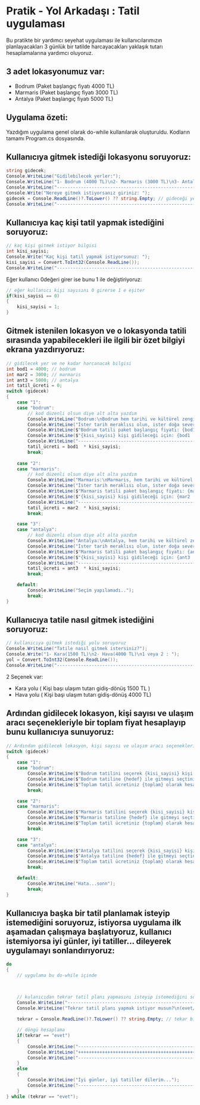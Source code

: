 # Pratik - Yol Arkadaşı : Tatil uygulaması
Bu pratikte bir yardımcı seyehat uygulaması ile kullanıcılarımızın planlayacakları 3 günlük bir tatilde harcayacakları yaklaşık tutarı hesaplamalarına yardımcı oluyoruz.

## 3 adet lokasyonumuz var:

- Bodrum (Paket başlangıç fiyatı 4000 TL)
- Marmaris (Paket başlangıç fiyatı 3000 TL)
- Antalya (Paket başlangıç fiyatı 5000 TL)
## Uygulama özeti:
Yazdığım uygulama genel olarak do-while kullanılarak oluşturuldu. Kodların tamamı Program.cs dosyasında.

## Kullanıcıya gitmek istediği lokasyonu soruyoruz:
```C#
string gidecek;
Console.WriteLine("Gidilebilecek yerler:");
Console.WriteLine("1- Bodrum (4000 TL)\n2- Marmaris (3000 TL)\n3- Antalya(5000 TL)");
Console.WriteLine("------------------------------------------------------");
Console.Write("Nereye gitmek istiyorsanız giriniz: ");
gidecek = Console.ReadLine()?.ToLower() ?? string.Empty; // gideceği yeri alıyoruz
Console.WriteLine("------------------------------------------------------");
```

## Kullanıcıya kaç kişi tatil yapmak istediğini soruyoruz:
```C#
// kaç kişi gitmek istiyor bilgisi
int kisi_sayisi;
Console.Write("Kaç kişi tatil yapmak istiyorsunuz: ");
kisi_sayisi = Convert.ToInt32(Console.ReadLine());
Console.WriteLine("------------------------------------------------------");
```

Eğer kullanıcı 0değeri girer ise bunu 1 ile değiştiriyoruz:
```C#
// eğer kullanıcı kişi sayısını 0 girerse 1 e eşiter
if(kisi_sayisi == 0)
{
    kisi_sayisi = 1;
}
```
## Gitmek istenilen lokasyon ve o lokasyonda tatili sırasında yapabilecekleri ile ilgili bir özet bilgiyi ekrana yazdırıyoruz:
```C#
// gidilecek yer ve ne kadar harcanacak bilgisi
int bod1 = 4000; // bodrum
int mar2 = 3000; // marmaris
int ant3 = 5000; // antalya
int tatil_ücreti = 0;
switch (gidecek)
{
    case "1":
    case "bodrum":
        // kod düzenli olsun diye alt alta yazdım
        Console.WriteLine("Bodrum:\nBodrum hem tarihi ve kültürel zenginlikleriyle hem de doğal güzellikleriyle unutulmaz bir tatil deneyimi sunar.");
        Console.WriteLine("İster tarih meraklısı olun, ister doğa sever, isterse gece hayatının tutkunu; Bodrum'da herkes için bir şeyler bulunur.");
        Console.WriteLine($"Bodrum tatili paket başlangıç fiyatı: {bod1}TL");
        Console.WriteLine($"{kisi_sayisi} kişi gidileceği için: {bod1  * kisi_sayisi}TL"); // kaç kişi gidilecek ücret hesabı
        Console.WriteLine("------------------------------------------------------");
        tatil_ücreti = bod1  * kisi_sayisi;
        break;
    
    case "2":
    case "marmaris":
        // kod düzenli olsun diye alt alta yazdım
        Console.WriteLine("Marmaris:\nMarmaris, hem tarihi ve kültürel zenginlikleriyle hem de doğal güzellikleriyle unutulmaz bir tatil deneyimi sunar.");
        Console.WriteLine("İster tarih meraklısı olun, ister doğa sever, isterse gece hayatının tutkunu; Marmaris'de herkes için bir şeyler bulunur.");
        Console.WriteLine($"Marmaris tatili paket başlangıç fiyatı: {mar2}");
        Console.WriteLine($"{kisi_sayisi} kişi gidileceği için: {mar2  * kisi_sayisi}TL"); // kaç kişi gidilecek ücret hesabı
        Console.WriteLine("------------------------------------------------------");
        tatil_ücreti = mar2  * kisi_sayisi;
        break;

    case "3":
    case "antalya":
        // kod düzenli olsun diye alt alta yazdım
        Console.WriteLine("Antalya:\nAntalya, hem tarihi ve kültürel zenginlikleriyle hem de doğal güzellikleriyle unutulmaz bir tatil deneyimi sunar.");
        Console.WriteLine("İster tarih meraklısı olun, ister doğa sever, isterse gece hayatının tutkunu; Antalya'da herkes için bir şeyler bulunur.");
        Console.WriteLine($"Marmaris tatili paket başlangıç fiyatı: {ant3}");
        Console.WriteLine($"{kisi_sayisi} kişi gidileceği için: {ant3  * kisi_sayisi}TL"); // kaç kişi gidilecek ücret hesabı
        Console.WriteLine("------------------------------------------------------");
        tatil_ücreti = ant3  * kisi_sayisi;
        break;

    default:
        Console.WriteLine("Seçim yapılamadı..");
        break;
}
```
## Kullanıcıya tatile nasıl gitmek istediğini soruyoruz:
```C#
// kullanıcıya gitmek istediği yolu soruyoruz
Console.WriteLine("Tatile nasıl gitmek istersiniz?");
Console.Write("1- Kara(1500 TL)\n2- Hava(4000 TL)\n1 veya 2 : ");
yol = Convert.ToInt32(Console.ReadLine());
Console.WriteLine("------------------------------------------------------");
```
2 Seçenek var:

- Kara yolu ( Kişi başı ulaşım tutarı gidiş-dönüş 1500 TL )
- Hava yolu ( Kişi başı ulaşım tutarı gidiş-dönüş 4000 TL)

## Ardından gidilecek lokasyon, kişi sayısı ve ulaşım aracı seçenekleriyle bir toplam fiyat hesaplayıp bunu kullanıcıya sunuyoruz:
```C#
// Ardından gidilecek lokasyon, kişi sayısı ve ulaşım aracı seçenekleriyle bir toplam fiyat hesaplayıp bunu kullanıcıya sunalım
switch (gidecek)
{
    case "1":
    case "bodrum":
        Console.WriteLine($"Bodrum tatilini seçerek {kisi_sayisi} kişi planladınız.");
        Console.WriteLine($"Bodrum tatiline {hedef} ile gitmeyi seçtiniz.");
        Console.WriteLine($"Toplam tatil ücretiniz {toplam} olarak hesaplandı....\nİyi Tatiller dileriz...");
        break;

    case "2":
    case "marmaris":
        Console.WriteLine($"Marmaris tatilini seçerek {kisi_sayisi} kişi planladınız.");
        Console.WriteLine($"Marmaris tatiline {hedef} ile gitmeyi seçtiniz.");
        Console.WriteLine($"Toplam tatil ücretiniz {toplam} olarak hesaplandı....\nİyi Tatiller dileriz...");
        break;

    case "3":
    case "antalya":
        Console.WriteLine($"Antalya tatilini seçerek {kisi_sayisi} kişi planladınız.");
        Console.WriteLine($"Antalya tatiline {hedef} ile gitmeyi seçtiniz.");
        Console.WriteLine($"Toplam tatil ücretiniz {toplam} olarak hesaplandı....\nİyi Tatiller dileriz...");
        break;

    default:
        Console.WriteLine("Hata...sonn");
        break;
}
```

## Kullanıcıya başka bir tatil planlamak isteyip istemediğini soruyoruz, istiyorsa uygulama ilk aşamadan çalışmaya başlatıyoruz, kullanıcı istemiyorsa iyi günler, iyi tatiller... dileyerek uygulamayı sonlandırıyoruz:
```C#
do
{
    // uygulama bu do-while içinde


    
    // kulanıcıdan tekrar tatil planı yapmasını isteyip istemediğini soruyoruz
    Console.WriteLine("------------------------------------------------------");
    Console.WriteLine("Tekrar tatil planı yapmak istiyor musun?\n(evet/hayır): ");
    
    tekrar = Console.ReadLine()?.ToLower() ?? string.Empty; // tekar bilgisini alıyoruz

    // döngü hesaplama
    if(tekrar == "evet")
    {
        Console.WriteLine("------------------------------------------------------");
        Console.WriteLine("++++++++++++++++++++++++++++++++++++++++++++++++++++++");
        Console.WriteLine("------------------------------------------------------");
    }
    else
    {
        Console.WriteLine("İyi günler, iyi tatiller dilerim...");
        Console.WriteLine("------------------------------------------------------");
    }
} while (tekrar == "evet");
```
